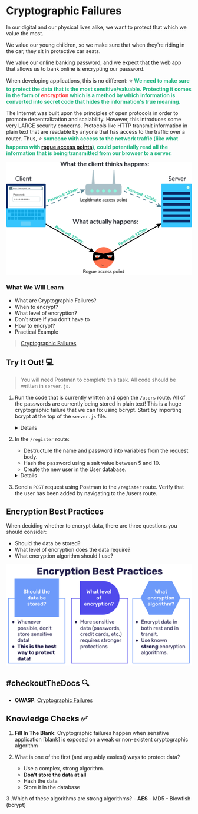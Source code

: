 # Cryptographic Failures

In our digital and our physical lives alike, we want to protect that which we value the most. 

We value our young children, so we make sure that when they're riding in the car, they sit in protective car seats. 

We value our online banking password, and we expect that the web app that allows us to bank online is encrypting our password.

When developing applications, this is no different: ⭐️ <span style = "color: #21B581">**We need to make sure to protect the data that is the most sensitive/valuable. Protecting it comes in the form of <span style = "color: #FE3636">encryption</span> which is a method by which information is converted into secret code that hides the information's true meaning.**</span>

The Internet was built upon the principles of open protocols in order to promote decentralization and scalability. However, this introduces some very LARGE security concerns. Protocols like HTTP transmit information in plain text that are readable by anyone that has access to the traffic over a router. Thus, ⭐️ <span style = "color: #21B581">**someone with access to the network traffic (like what happens with [rogue access points](https://en.wikipedia.org/wiki/Rogue_access_point)), could potentially read all the information that is being transmitted from our browser to a server.**</span>

![Rogue Access Points](./assets/1.RogueAccessPoints.svg)

### What We Will Learn
- What are Cryptographic Failures?
- When to encrypt?
- What level of encryption?
- Don’t store if you don’t have to
- How to encrypt?
- Practical Example

>[Cryptographic Failures](https://www.loom.com/embed/097b0049d0d64c54affaab052c232fd7)

## Try It Out! 💻

> You will need Postman to complete this task. All code should be written in `server.js`.

1. Run the code that is currently written and open the `/users` route. All of the passwords are currently being stored in plain text! This is a huge cryptographic failure that we can fix using bcrypt. Start by importing bcrypt at the top of the `server.js` file.
    <details>

    ```javascript
    const bcrypt = require('bcrypt');
    ```

    </details>
2. In the `/register` route:
    - Destructure the name and password into variables from the request body.
    - Hash the password using a salt value between 5 and 10.
    - Create the new user in the User database.
    <details>

    ```javascript
    app.post("/register", async(req, res, next) =>{
        const { name, password } = req.body;
        const hashed = await bcrypt.hash(password, 10)
        const user = await User.create({
            name,
            password: hashed
        })
        res.send("successfully created user " + user.name)
    })
    ```

    </details>

3. Send a `POST` request using Postman to the `/register` route. Verify that the user has been added by navigating to the /users route.

## Encryption Best Practices

When deciding whether to encrypt data, there are three questions you should consider:
- Should the data be stored?
- What level of encryption does the data require?
- What encryption algorithm should I use?

![Encryption Best Practices](./assets/1.EncryptionBestPractices.png)

## #checkoutTheDocs 🔍

- **OWASP**: [Cryptographic Failures](https://owasp.org/Top10/A02_2021-Cryptographic_Failures/)

## Knowledge Checks ✅

1. **Fill In The Blank**: Cryptographic failures happen when sensitive application [blank] is exposed on a weak or non-existent cryptographic algorithm

2. What is one of the first (and arguably easiest) ways to protect data?
    - Use a complex, strong algorithm.
    - **Don’t store the data at all**
    - Hash the data
    - Store it in the database

3 .Which of these algorithms are strong algorithms?
    - **AES**
    - MD5
    - Blowfish (bcrypt)